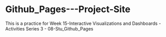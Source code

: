 # Github_Pages---Project-Site
This is a practice for Week 15-Interactive Visualizations and Dashboards - Activities Series 3 - 08-Stu_Github_Pages
